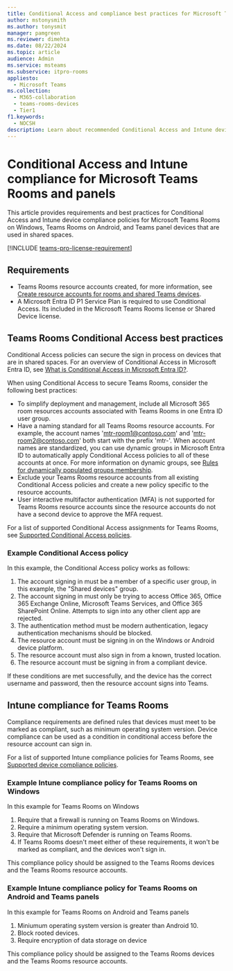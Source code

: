 ```yaml
---
title: Conditional Access and compliance best practices for Microsoft Teams Rooms
author: mstonysmith
ms.author: tonysmit
manager: pamgreen
ms.reviewer: dimehta
ms.date: 08/22/2024
ms.topic: article
audience: Admin
ms.service: msteams
ms.subservice: itpro-rooms
appliesto: 
  - Microsoft Teams
ms.collection: 
  - M365-collaboration
  - teams-rooms-devices
  - Tier1
f1.keywords: 
  - NOCSH
description: Learn about recommended Conditional Access and Intune device compliance policies and best practices for Microsoft Teams Rooms.
---
```


# Conditional Access and Intune compliance for Microsoft Teams Rooms and panels

This article provides requirements and best practices for Conditional Access and Intune device compliance policies for Microsoft Teams Rooms on Windows, Teams Rooms on Android, and Teams panel devices that are used in shared spaces.

[!INCLUDE [teams-pro-license-requirement](../includes/teams-pro-license-requirement.md)]

## Requirements

- Teams Rooms resource accounts created, for more information, see [Create resource accounts for rooms and shared Teams devices](create-resource-account.md).
- A Microsoft Entra ID P1 Service Plan is required to use Conditional Access. Its included in the Microsoft Teams Rooms license or Shared Device license.

## Teams Rooms Conditional Access best practices

Conditional Access policies can secure the sign in process on devices that are in shared spaces. For an overview of Conditional Access in Microsoft Entra ID, see [What is Conditional Access in Microsoft Entra ID?](/azure/active-directory/conditional-access/overview).

When using Conditional Access to secure Teams Rooms, consider the following best practices:

- To simplify deployment and management, include all Microsoft 365 room resources accounts associated with Teams Rooms in one Entra ID user group.
- Have a naming standard for all Teams Rooms resource accounts. For example, the account names 'mtr-room1@contoso.com' and 'mtr-room2@contoso.com' both start with the prefix 'mtr-'. When account names are standardized, you can use dynamic groups in Microsoft Entra ID to automatically apply Conditional Access policies to all of these accounts at once. For more information on dynamic groups, see [Rules for dynamically populated groups membership](/azure/active-directory/enterprise-users/groups-dynamic-membership).
- Exclude your Teams Rooms resource accounts from all existing Conditional Access policies and create a new policy specific to the resource accounts.
- User interactive multifactor authentication (MFA) is not supported for Teams Rooms resource accounts since the resource accounts do not have a second device to approve the MFA request.

For a list of supported Conditional Access assignments for Teams Rooms, see [Supported Conditional Access policies](supported-ca-and-compliance-policies.md#supported-conditional-access-policies).

### Example Conditional Access policy

In this example, the Conditional Access policy works as follows:

1. The account signing in must be a member of a specific user group, in this example, the "Shared devices" group.
2. The account signing in must only be trying to access Office 365, Office 365 Exchange Online, Microsoft Teams Services, and Office 365 SharePoint Online. Attempts to sign into any other client app are rejected.
3. The authentication method must be modern authentication, legacy authentication mechanisms should be blocked.
4. The resource account must be signing in on the Windows or Android device platform.
5. The resource account must also sign in from a known, trusted location.
6. The resource account must be signing in from a compliant device.

If these conditions are met successfully, and the device has the correct username and password, then the resource account signs into Teams.

## Intune compliance for Teams Rooms

Compliance requirements are defined rules that devices must meet to be marked as compliant, such as minimum operating system version. Device compliance can be used as a condition in conditional access before the resource account can sign in.

For a list of supported Intune compliance policies for Teams Rooms, see [Supported device compliance policies](supported-ca-and-compliance-policies.md#supported-device-compliance-policies).

### Example Intune compliance policy for Teams Rooms on Windows

In this example for Teams Rooms on Windows

1. Require that a firewall is running on Teams Rooms on Windows.
2. Require a minimum operating system version.
3. Require that Microsoft Defender is running on Teams Rooms.
4. If Teams Rooms doesn't meet either of these requirements, it won't be marked as compliant, and the devices won't sign in.

This compliance policy should be assigned to the Teams Rooms devices and the Teams Rooms resource accounts.

### Example Intune compliance policy for Teams Rooms on Android and Teams panels

In this example for Teams Rooms on Android and Teams panels

1. Miniumum operating system version is greater than Android 10.
2. Block rooted devices.
3. Require encryption of data storage on device

This compliance policy should be assigned to the Teams Rooms devices and the Teams Rooms resource accounts.
